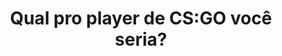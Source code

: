---
type: test
title: Qual pro player de CS:GO você seria?
game: CS:GO
image:
  name: CS:GO Pro Players
  src: ../../static/assets/images/csgo-ct.jpg
featured: true

questions:
  -
    id: 9d95cd5c-c139-4a1f-8ad8-f47906cb463e
    title: Qual o seu mapa favorito?
    options:
      -
        key: A
        text: Dust II 
      -
        key: B
        text: Mirage
      -
        key: C
        text: Train
      -
        key: D
        text: Inferno
  -
    id: b9fed308-0e9f-4456-b0c8-666cfada991a
    title: Qual o  seu time favorito?
    options:
      -
        key: A
        text: mibr
      -
        key: B
        text: Team oNe
      -
        key: C
        text: FURIA eSports
      -
        key: D
        text: INTZ
  -
    id: 5740951b-6ccf-459f-a3b9-3164943ba8c4
    title: Qual a sua arma favorita?
    options:
      -
        key: A
        text: AK-47
      -
        key: B
        text: M4A4
      -
        key: C
        text: AWP
      -
        key: D
        text: AUG
  -
    id: 8c12c69c-e09f-476a-ae2e-ae484d18120e
    title: Qual a sua função favorita?
    options:
      -
        key: A
        text: Fragger
      -
        key: B
        text: Lurker
      -
        key: C
        text: Awper
      -
        key: D
        text: Leader
  -
    id: e7f3a18b-b5b4-419b-9107-977868cd228b
    title: Qual o seu modo de jogo favorito?
    options:
      -
        key: A
        text: Competitivo
      -
        key: B
        text: Braço Direito
      -
        key: C
        text: Casual
      -
        key: D
        text: Mata-Mata

result:
  statement:
    final: Você seria
    share: Eu seria %s! E você, qual pro player de CS:GO você seria?

  items:
    -
      id: 26905dff-f337-4610-a84e-81e70e43ec24
      title: Gabriel "FalleN" Toledo
      image:
        name: Gabriel Toledo
        src: ../../static/assets/images/gabriel-toledo.jpg
    -
      id: 1b16f074-ef04-463f-b35b-50289d4ae1a8
      title: Marcelo "Coldzera" David
      image: 
        name: Marcelo David
        src: ../../static/assets/images/marcelo-david.jpg
    -
      id: 52075492-7231-481f-9352-e83593921e63
      title: Lincoln "fnx" Lau
      image: 
        name: Lincoln Lau
        src: ../../static/assets/images/lincoln-lau.jpg
    -
      id: 418e30f3-a5c5-4d66-abf4-f5b6defc4e62
      title: Fernando "fer" Alvarenga
      image:
        name: Fernando Alvarenga
        src: ../../static/assets/images/fernando-alvarenga.jpg
    -
      id: 29a73dd7-6f1e-4146-9096-257e82799be5
      title: Vito "kNgV-" Giuseppe
      image: 
        name: Vito Giuseppe
        src: ../../static/assets/images/vito-giuseppe.jpg
    -
      id: f2b9e967-128a-47a1-b3f0-ed533407024c
      title: Epitacio "TACO" de Melo
      image:
        name: Epitacio de Melo
        src: ../../static/assets/images/epitacio-de-melo.jpg
    -
      id: 04c2af11-3ba9-407f-a76b-c9fe887102ec
      title: Lucas "LUCAS1" Teles
      image:
        name: Lucas Teles
        src: ../../static/assets/images/lucas-teles.jpg
    -
      id: 894c4aca-e935-4aa3-9faf-b57fbe992634
      title: Henrique "HEN1" Teles
      image:
        name: Henrique Teles
        src: ../../static/assets/images/henrique-teles.jpg
    -
      id: 40c6f4bd-0d23-4276-a730-90917533e4cc
      title: Kaike "kscerato" Cerato
      image: 
        name: Kaike Cerato
        src: ../../static/assets/images/kaike-cerato.jpg
    -
      id: d7b15cdd-eb3a-4ac4-a02f-1ec33610f666
      title: Yuri "yuurih" Boian
      image:
        name: Yuri Boian
        src: ../../static/assets/images/yuri-boian.jpg
---
